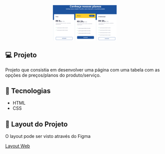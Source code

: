 <div align="center">
<img alt="Capa do projeto" src="assets/table.png" width="40%">
</div>

## 💻 Projeto

Projeto que consistia em desenvolver uma página com uma tabela com as opções de preços/planos do produto/serviço.

## 🚀 Tecnologias

<ul>
  <li>HTML</li>
  <li>CSS</li>
</ul>

## 🔖 Layout do Projeto

O layout pode ser visto através do Figma

[Layout Web](https://www.figma.com/file/x9YOfpqjjZP8nICb4TtAju/DD-Pricing-Table-Copy?fuid=1044716808414252537)

